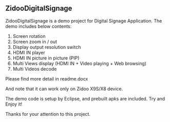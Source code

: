 

## ZidooDigitalSignage

ZidooDigitalSignage is a demo project for Digital Signage Application.
The demo includes below contents:                 

1. Screen rotation                                
2. Screen zoom in / out
3. Display output resolution switch                
4. HDMI IN player                                  
5. HDMI IN picture in picture (PIP)
6. Multi Views display (HDMI IN + Video playing + Web browsing)
7. Multi Videos decode                            


Please find more detail in readme.docx                         

And note that it can work only on Zidoo X9S/X8 device.          

The demo code is setup by Eclipse, and prebuilt apks are included.
Try and Enjoy it!                                              

Thanks for your attention to this project. 
